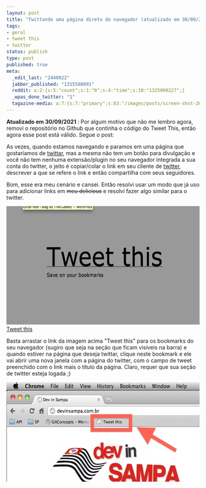```yaml
---
layout: post
title: "Twittando uma página direto do navegador (atualizado em 30/09/2021)"
tags:
- geral
- tweet this
- twitter
status: publish
type: post
published: true
meta:
  _edit_last: "2440922"
  jabber_published: "1315580091"
  reddit: a:2:{s:5:"count";s:1:"0";s:4:"time";s:10:"1325090227";}
  _wpas_done_twitter: "1"
  tagazine-media: a:7:{s:7:"primary";s:83:"/images/posts/screen-shot-2011-09-09-at-11-43-34.png";s:6:"images";a:2:{s:83:"/images/posts/screen-shot-2011-09-09-at-11-43-34.png";a:6:{s:8:"file_url";s:83:"/images/posts/screen-shot-2011-09-09-at-11-43-34.png";s:5:"width";s:3:"695";s:6:"height";s:3:"365";s:4:"type";s:5:"image";s:4:"area";s:6:"253675";s:9:"file_path";s:0:"";}s:66:"/images/posts/tweet-this-button.png";a:6:{s:8:"file_url";s:66:"/images/posts/tweet-this-button.png";s:5:"width";s:3:"565";s:6:"height";s:3:"260";s:4:"type";s:5:"image";s:4:"area";s:6:"146900";s:9:"file_path";s:0:"";}}s:6:"videos";a:0:{}s:11:"image_count";s:1:"2";s:6:"author";s:7:"2440922";s:7:"blog_id";s:7:"2362964";s:9:"mod_stamp";s:19:"2011-09-09 14:54:50";}
---
```

**Atualizado em 30/09/2021** : Por algum motivo que não me lembro agora, removi o repositório no Github que continha o código do Tweet This, então agora esse post está válido. Segue o post:

As vezes, quando estamos navegando e paramos em uma página que gostaríamos de [twittar](http://www.portuguesnarede.com/2010/04/tuitar-x-twittar-o-retorno.html), mas a mesma não tem um botão para divulgação e você não tem nenhuma extensão/plugin no seu navegador integrada a sua conta do twitter, o jeito é copiar/colar o link em seu cliente de [twitter](http://twitter.com), descrever a que se refere o link e então compartilha com seus seguidores.

Bom, esse era meu cenário e cansei. Então resolvi usar um modo que já uso para adicionar links em ~~meu delicious~~ e resolvi fazer algo similar para o twitter.

<a href="javascript:window.open('https://twitter.com/intent/tweet?original_referer='+document.domain+'&ref_src=TweetThis&text='+document.title+'&url='+document.URL);void(0);"><img class="size-full wp-image-464" src="/images/posts/screen-shot-2011-09-09-at-11-43-34.png" width="590" height="309" />Tweet this</a>

Basta arrastar o link da imagem acima "Tweet this" para os bookmarks do seu navegador (sugiro que seja na seção que ficam visíveis na barra) e quando estiver na página que deseja twittar, clique neste bookmark e ele vai abrir uma nova janela com a página do twitter, com o campo de tweet preenchido com o link mais o título da página. Claro, requer que sua seção de twitter esteja logada ;)

<img class="alignnone size-full wp-image-465" title="tweet-this-button" src="/images/posts/tweet-this-button.png" alt="" width="565" height="260" />

<!-- javascript:window.open('https://twitter.com/intent/tweet?original_referer='+document.domain+'&ref_src=TweetThis&text='+document.title+'&url='+document.URL);void(0); -->

